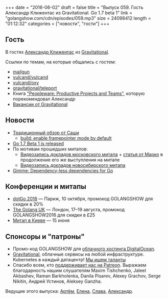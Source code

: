 +++
date = "2016-06-02"
draft = false
title = "Выпуск 059. Гость Александр Клижентас из Gravitational. Go 1.7 beta 1"
link = "golangshow.com/cdn/episodes/059.mp3"
size = 24098412
length = "01:12:32"
categories = ["новости", "гости"]
+++

## Гость
В гостях [Александр Клижентас](https://twitter.com/klizhentas) из [Gravitational](http://gravitational.com).

Ссылки по темам, на которые общались с гостем:

- [mailgun](https://www.mailgun.com/)
- [vulcand/vulcand](https://github.com/vulcand/vulcand)
- [vulcand/oxy](https://github.com/vulcand/oxy)
- [gravitational/teleport](https://github.com/gravitational/teleport)
- Книга ["Peopleware: Productive Projects and Teams"](http://www.amazon.com/Peopleware-Productive-Projects-Teams-Second/dp/0932633439), которую порекомендовал Александр
- [Вакансии от Gravitational](https://github.com/gravitational/careers)

## Новости
- [Традиционный обзор от Саши](https://github.com/LK4D4/report/blob/master/reports/golang-06-02.md)
  - [build: enable framepointer mode by default](https://github.com/golang/go/commit/7fdec6216c0a25c6dbcc8159b755da6682dd9080)
- [Go 1.7 Beta 1 is released](https://groups.google.com/forum/#!topic/golang-nuts/zndSPkE2DVE)
- По мотивам прошедших митапов:
  - [Видеозапись докладов московского митапа](https://habrahabr.ru/company/badoo/blog/302134/) + [cтатья от Марко](https://habrahabr.ru/company/badoo/blog/301990/) в продолжение его же выступления на митапе
  - [Видеозапись докладов новосибирского митапа](https://www.youtube.com/playlist?list=PLFGD2mcDssp28SkI9_ZcJnlpunZNZ36mh)
- [Gimme: Dependency-less dependencies for Go](https://medium.com/@matryer/introducing-gimme-dependency-less-dependencies-for-go-d31ab39b275#.2iar0uiy4)

## Конференции и митапы
- [dotGo 2016](http://www.dotgo.eu) — Париж, 10 октября, промокод GOLANGSHOW для скидки в 20%
- [The Golang UK](http://golanguk.com) — Лондон, 17–19 августа, промокод GOLANGSHOW2016 для скидки в £25
- [Митап в Киеве](http://www.meetup.com/uagolang/events/231444215/) — 15 июня

## Спонсоры и "патроны"
- Промо-код GOLANGSHOW для [облачного хостинга DigitalOcean](https://www.digitalocean.com/?utm_campaign=golangshow&utm_medium=podcast&refcode=63eedb038a3e).
- [Gravitational](http://gravitational.com), облачные сервисы на любой инфраструктуре. Kubernetes в каждый датацентр! [Мы ищем таланты](https://github.com/gravitational/careers)
- Спасибо всем, кто [поддерживает нас на Patreon](https://www.patreon.com/golangshow). Выражаем благодарность нашим слушателям Maxim Tishchenko, Jaleel Akbashev, Raman Barkholenka, Danila Pisarev, Alexey Grachov, Serge Nikitin, Андрей Устинов, Aleksey Ganzha.

Ведущие этого выпуска: [Артём](https://twitter.com/miolini), [Елена](https://twitter.com/webdeva), [Слава](https://twitter.com/m0sth8), [Александр](https://twitter.com/LK4D4math).
